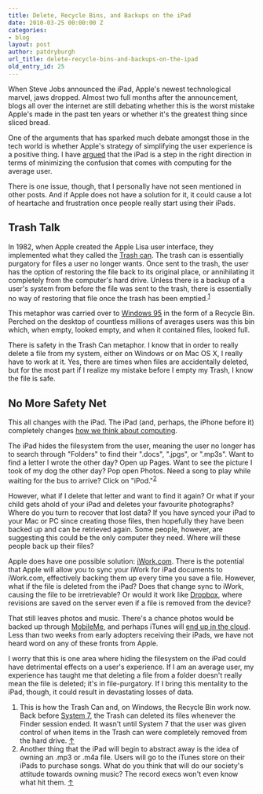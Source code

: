 ```yaml
---
title: Delete, Recycle Bins, and Backups on the iPad
date: 2010-03-25 00:00:00 Z
categories:
- blog
layout: post
author: patdryburgh
url_title: delete-recycle-bins-and-backups-on-the-ipad
old_entry_id: 25
---
```


When Steve Jobs announced the iPad, Apple's newest technological marvel, jaws dropped. Almost two full months after the announcement, blogs all over the internet are still debating whether this is the worst mistake Apple's made in the past ten years or whether it's the greatest thing since sliced bread.

One of the arguments that has sparked much debate amongst those in the tech world is whether Apple's strategy of simplifying the user experience is a positive thing. I have [argued](http://patdryburgh.com/post/357274562/i-have-to-say-i-have-a-lot-of-thoughts-running) that the iPad is a step in the right direction in terms of minimizing the confusion that comes with computing for the average user.

There is one issue, though, that I personally have not seen mentioned in other posts. And if Apple does not have a solution for it, it could cause a lot of heartache and frustration once people really start using their iPads.

## Trash Talk

In 1982, when Apple created the Apple Lisa user interface, they implemented what they called the [Trash can](http://en.wikipedia.org/wiki/Trash_(computing)). The trash can is essentially purgatory for files a user no longer wants. Once sent to the trash, the user has the option of restoring the file back to its original place, or annihilating it completely from the computer's hard drive. Unless there is a backup of a user's system from before the file was sent to the trash, there is essentially no way of restoring that file once the trash has been emptied.<sup><a href="#76982" id="fn1" title="see footnote 1">1</a></sup>

This metaphor was carried over to [Windows 95](http://en.wikipedia.org/wiki/Windows_95) in the form of a Recycle Bin. Perched on the desktop of countless millions of averages users was this bin which, when empty, looked empty, and when it contained files, looked full.

There is safety in the Trash Can metaphor. I know that in order to really delete a file from my system, either on Windows or on Mac OS X, I really have to work at it. Yes, there are times when files are accidentally deleted, but for the most part if I realize my mistake before I empty my Trash, I know the file is safe.

## No More Safety Net

This all changes with the iPad. The iPad (and, perhaps, the iPhone before it) completely changes [how we think about computing](http://stevenf.tumblr.com/post/359224392/i-need-to-talk-to-you-about-computers-ive-been).

The iPad hides the filesystem from the user, meaning the user no longer has to search through "Folders" to find their ".docs", ".jpgs", or ".mp3s". Want to find a letter I wrote the other day? Open up Pages. Want to see the picture I took of my dog the other day? Pop open Photos. Need a song to play while waiting for the bus to arrive? Click on "iPod."<sup><a href="#77712" id="fn2" title="see footnote 2">2</a></sup>

However, what if I delete that letter and want to find it again? Or what if your child gets ahold of your iPad and deletes your favourite photographs? Where do you turn to recover that lost data? If you have synced your iPad to your Mac or PC since creating those files, then hopefully they have been backed up and can be retrieved again. Some people, however, are suggesting this could be the only computer they need. Where will these people back up their files?

Apple does have one possible solution: [iWork.com](http://www.apple.com/iwork/iwork-dot-com/). There is the potential that Apple will allow you to sync your iWork for iPad documents to iWork.com, effectively backing them up every time you save a file. However, what if the file is deleted from the iPad? Does that change sync to iWork, causing the file to be irretrievable? Or would it work like [Dropbox](https://www.dropbox.com/referrals/NTIyOTgyOQ), where revisions are saved on the server even if a file is removed from the device?

That still leaves photos and music. There's a chance photos would be backed up through [MobileMe](http://www.apple.com/mobileme/), and perhaps iTunes will [end up in the cloud](http://www.appleinsider.com/articles/10/01/19/music_exec_adds_to_speculation_of_apples_itunes_cloud.html). Less than two weeks from early adopters receiving their iPads, we have not heard word on any of these fronts from Apple.

I worry that this is one area where hiding the filesystem on the iPad could have detrimental effects on a user's experience. If I am an average user, my experience has taught me that deleting a file from a folder doesn't really mean the file is deleted; it's in file-purgatory. If I bring this mentality to the iPad, though, it could result in devastating losses of data.

<div id="footnote">
	<ol>
		<li id="76982">This is how the Trash Can and, on Windows, the Recycle Bin work now. Back before <a href="http://en.wikipedia.org/wiki/System_7">System 7</a>, the Trash can deleted its files whenever the Finder session ended. It wasn't until System 7 that the user was given control of when items in the Trash can were completely removed from the hard drive. <a href="#fn1" title="return to article">↑</a></li>
	<li id="77712">Another thing that the iPad will begin to abstract away is the idea of owning an .mp3 or .m4a file. Users will go to the iTunes store on their iPads to purchase songs. What do you think that will do our society's attitude towards owning music? The record execs won't even know what hit them.  <a href="#fn2" title="return to article">↑</a></li>
	</ol>
</div>